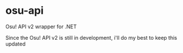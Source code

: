 # osu-api
Osu! API v2 wrapper for .NET

Since the Osu! API v2 is still in development, i'll do my best to keep this updated
